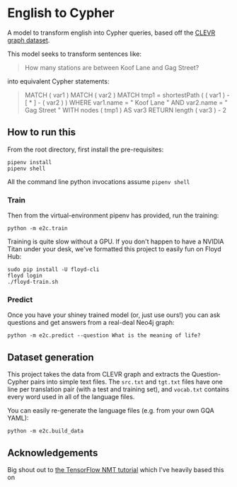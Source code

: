 # English to Cypher
A model to transform english into Cypher queries, based off the [CLEVR graph dataset](https://github.com/Octavian-ai/clevr-graph).

This model seeks to transform sentences like:

> How many stations are between Koof Lane and Gag Street?

into equivalent Cypher statements:

> MATCH ( var1 ) MATCH ( var2 ) MATCH tmp1 = shortestPath ( ( var1 ) - [ * ] - ( var2 ) ) WHERE var1.name = " Koof Lane " AND var2.name = " Gag Street " WITH nodes ( tmp1 ) AS var3 RETURN length ( var3 ) - 2


## How to run this

From the root directory, first install the pre-requisites:
```shell
pipenv install
pipenv shell
```

All the command line python invocations assume `pipenv shell`

### Train

Then from the virtual-environment pipenv has provided, run the training:
```shell
python -m e2c.train
```

Training is quite slow without a GPU. If you don't happen to have a NVIDIA Titan under your desk, we've formatted this project to easily fun on Floyd Hub:

```shell
sudo pip install -U floyd-cli
floyd login
./floyd-train.sh
```

### Predict

Once you have your shiney trained model (or, just use ours!) you can ask questions and get answers from a real-deal Neo4j graph:

```shell
python -m e2c.predict --question What is the meaning of life?
```

## Dataset generation

This project takes the data from CLEVR graph and extracts the Question-Cypher pairs into simple text files. The `src.txt` and `tgt.txt` files have one line per translation pair (with a test and training set), and `vocab.txt` contains every word used in all of the language files.

You can easily re-generate the language files (e.g. from your own GQA YAML):
```shell
python -m e2c.build_data
```



## Acknowledgements

Big shout out to [the TensorFlow NMT tutorial](https://github.com/tensorflow/nmt) which I've heavily based this on